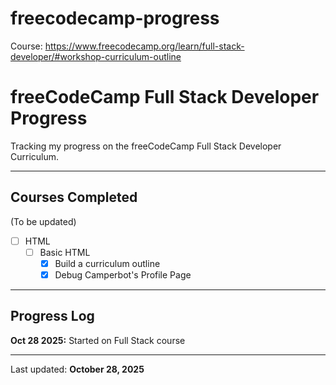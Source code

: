 # freecodecamp-progress
Course: https://www.freecodecamp.org/learn/full-stack-developer/#workshop-curriculum-outline

# freeCodeCamp Full Stack Developer Progress

Tracking my progress on the freeCodeCamp Full Stack Developer Curriculum.

---

## Courses Completed
(To be updated)

- [ ] HTML
  - [ ] Basic HTML
    - [x] Build a curriculum outline
    - [x] Debug Camperbot's Profile Page       

---

## Progress Log

**Oct 28 2025:** Started on Full Stack course

---

Last updated: **October 28, 2025**
